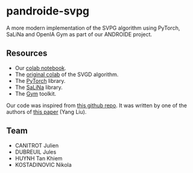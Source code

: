 # pandroide-svpg

A more modern implementation of the SVPG algorithm using PyTorch, SaLiNa and OpenIA Gym as part of our ANDROIDE project.

## Resources

- Our [colab notebook](https://colab.research.google.com/drive/15Kv6SnBmB3NXLfmZnPS88TnpEqXGDLvZ#scrollTo=SqNaC7QC_GwF).
- The [original colab](https://colab.research.google.com/drive/1foozXbDd4YNYuYKdjwFIcwiUnIaR7-Or?usp=sharing#scrollTo=SqNaC7QC_GwF) of the SVGD algorithm.
- The [PyTorch](https://pytorch.org/) library.
- The [SaLiNa](https://github.com/facebookresearch/salina) library.
- The [Gym](https://gym.openai.com/) toolkit.

Our code was inspired from [this github repo](https://github.com/largelymfs/svpg_REINFORCE). It was written by one of the authors of [this paper](https://arxiv.org/pdf/1704.02399.pdf) (Yang Liu).

## Team
- CANITROT Julien
- DUBREUIL Jules
- HUYNH Tan Khiem
- KOSTADINOVIC Nikola

